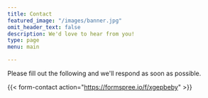 ```yaml
---
title: Contact
featured_image: "/images/banner.jpg"
omit_header_text: false
description: We'd love to hear from you!
type: page
menu: main

---
```



Please fill out the following and we'll respond as soon as possible. 

{{< form-contact action="https://formspree.io/f/xgepbeby"  >}}
